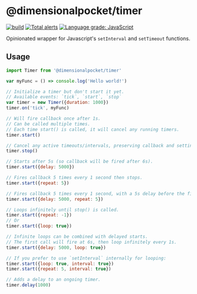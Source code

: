 # @dimensionalpocket/timer

[![build](https://github.com/dimensionalpocket/timer-js/actions/workflows/node.js.yml/badge.svg)](https://github.com/dimensionalpocket/timer-js/actions/workflows/node.js.yml) [![Total alerts](https://img.shields.io/lgtm/alerts/g/dimensionalpocket/timer-js.svg)](https://lgtm.com/projects/g/dimensionalpocket/timer-js/alerts/) [![Language grade: JavaScript](https://img.shields.io/lgtm/grade/javascript/g/dimensionalpocket/timer-js.svg)](https://lgtm.com/projects/g/dimensionalpocket/timer-js/context:javascript)

Opinionated wrapper for Javascript's `setInterval` and `setTimeout` functions.

## Usage

```javascript
import Timer from '@dimensionalpocket/timer'

var myFunc = () => console.log('Hello world!')

// Initialize a timer but don't start it yet.
// Available events: `tick`, `start`, `stop`
var timer = new Timer({duration: 1000})
timer.on('tick', myFunc)

// Will fire callback once after 1s.
// Can be called multiple times.
// Each time start() is called, it will cancel any running timers.
timer.start()

// Cancel any active timeouts/intervals, preserving callback and settings.
timer.stop()

// Starts after 5s (so callback will be fired after 6s).
timer.start({delay: 5000})

// Fires callback 5 times every 1 second then stops.
timer.start({repeat: 5})

// Fires callback 5 times every 1 second, with a 5s delay before the first call.
timer.start({delay: 5000, repeat: 5})

// Loops infinitely until stop() is called.
timer.start({repeat: -1})
// Or
timer.start({loop: true})

// Infinite loops can be combined with delayed starts.
// The first call will fire at 6s, then loop infinitely every 1s.
timer.start({delay: 5000, loop: true})

// If you prefer to use `setInterval` internally for looping:
timer.start({loop: true, interval: true})
timer.start({repeat: 5, interval: true})

// Adds a delay to an ongoing timer.
timer.delay(1000)
```
